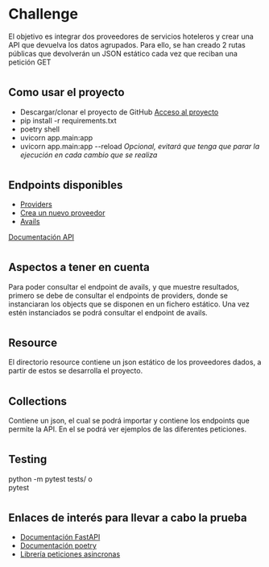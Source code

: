 # <h1>Challenge</h1>

El objetivo es integrar dos proveedores de servicios hoteleros y crear una API que devuelva los datos agrupados.
Para ello, se han creado 2 rutas públicas que devolverán un JSON estático cada vez que reciban una petición GET

# <h2>Como usar el proyecto</h2>

<ul>
    <li>Descargar/clonar el proyecto de GitHub <a href="https://github.com/ElioCamison/available.git">Acceso al proyecto</a></li>
    <li>pip install -r requirements.txt</li>
    <li>poetry shell</li>
    <li>uvicorn app.main:app</li>
    <li>uvicorn app.main:app --reload <i>Opcional, evitará que tenga que parar la ejecución en cada cambio que se realiza</i></li>
</ul>

# <h2>Endpoints disponibles</h2>

<ul>
    <li><a href="http://127.0.0.1:8000/api/v1/providers/">Providers</a></li>
    <li><a href="http://127.0.0.1:8000/api/v1/provider/">Crea un nuevo proveedor</a></li>
    <li><a href="http://127.0.0.1:8000/api/v1/avails/">Avails</a></li>    
</ul>
<a href="http://127.0.0.1:8000/docs">Documentación API</a>

# <h2>Aspectos a tener en cuenta</h2>
Para poder consultar el endpoint de avails, y que muestre resultados, primero se debe de consultar el endpoints de providers, donde se instanciaran los objects que se disponen en un fichero estático. Una vez estén instanciados se podrá consultar el endpoint de avails.

# <h2>Resource</h2>
El directorio resource contiene un json estático de los proveedores dados, a partir de estos se desarrolla el proyecto.

# <h2>Collections</h2>
Contiene un json, el cual se podrá importar y contiene los endpoints que permite la API. En el se podrá ver ejemplos de las diferentes peticiones.

# <h2>Testing</h2>
python -m pytest tests/ o\
pytest 

# <h2>Enlaces de interés para llevar a cabo la prueba</h2>
<ul>
    <li><a href="https://fastapi.tiangolo.com/tutorial/">Documentación FastAPI</a></li>
    <li><a href="https://python-poetry.org/docs/">Documentación poetry</a></li>
    <li><a href="https://openbase.com/python/grequests">Librería peticiones asincronas</a></li>        
</ul>
